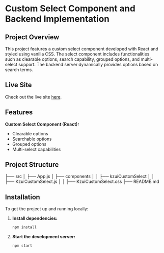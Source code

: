 # Custom Select Component and Backend Implementation

## Project Overview
This project features a custom select component developed with React and styled using vanilla CSS. The select component includes functionalities such as clearable options, search capability, grouped options, and multi-select support. The backend server dynamically provides options based on search terms.

## Live Site
Check out the live site [here](https://custom-select-job-task.vercel.app/).

## Features
**Custom Select Component (React):**
- Clearable options
- Searchable options
- Grouped options
- Multi-select capabilities

## Project Structure
├── src
│ ├── App.js
│ ├── components
│ │ ├── kzuiCustomSelect
│ │ ├── KzuiCustomSelect.js
│ │ ├── KzuiCustomSelect.css
├── README.md

## Installation
To get the project up and running locally:

1. **Install dependencies:**
    ```bash
    npm install
    ```

2. **Start the development server:**
    ```bash
    npm start
    ```